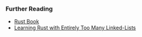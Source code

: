### Further Reading

* [Rust Book](https://doc.rust-lang.org/1.8.0/book/README.html)
* [Learning Rust with Entirely Too Many Linked-Lists](http://cglab.ca/~abeinges/blah/too-many-lists/book/README.html)

